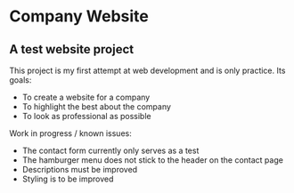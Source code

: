 # Company Website

## A test website project

This project is my first attempt at web development and is only practice. Its goals:

* To create a website for a company
* To highlight the best about the company 
* To look as professional as possible

Work in progress / known issues:
* The contact form currently only serves as a test
* The hamburger menu does not stick to the header on the contact page
* Descriptions must be improved
* Styling is to be improved

